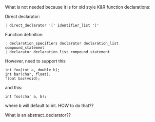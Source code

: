 What is not needed because it is for old style K&R function declarations:

Direct declarator:

```
| direct_declarator '(' identifier_list ')'
```

Function definition

```
: declaration_specifiers declarator declaration_list compound_statement
| declarator declaration_list compound_statement
```

However, need to support this

```
int foo(int a, double b);
int bar(char, float);
float baz(void);
```

and this:

```
int foo(char a, b);
```

where b will default to int.
HOW to do that??

What is an abstract_declarator??